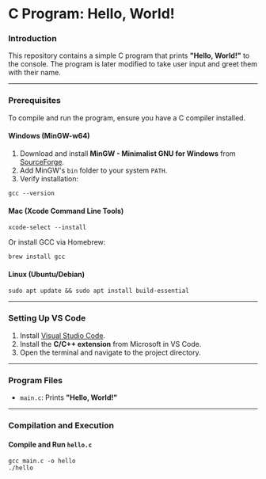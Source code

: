 # C Program: Hello, World!
### Introduction
This repository contains a simple C program that prints **"Hello, World!"** to the console. The program is later modified to take user input and greet them with their name.

---

### Prerequisites

To compile and run the program, ensure you have a C compiler installed.

#### Windows (MinGW-w64)
1. Download and install **MinGW - Minimalist GNU for Windows** from [SourceForge](https://sourceforge.net/projects/mingw/).
2. Add MinGW's `bin` folder to your system `PATH`.
3. Verify installation:
  ```
  gcc --version
  ```

#### Mac (Xcode Command Line Tools)
```
xcode-select --install
```
Or install GCC via Homebrew:
```
brew install gcc
```

#### Linux (Ubuntu/Debian)
```
sudo apt update && sudo apt install build-essential
```

---

### Setting Up VS Code
1. Install [Visual Studio Code](https://code.visualstudio.com/).
2. Install the **C/C++ extension** from Microsoft in VS Code.
3. Open the terminal and navigate to the project directory.

---

### Program Files
- `main.c`: Prints **"Hello, World!"**

---

### Compilation and Execution
#### Compile and Run `hello.c`
```
gcc main.c -o hello
./hello
```